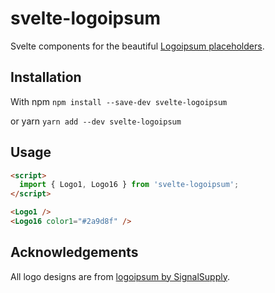 svelte-logoipsum
================

Svelte components for the beautiful [Logoipsum placeholders](https://logoipsum.com/).

## Installation

With npm
`npm install --save-dev svelte-logoipsum`

or yarn
`yarn add --dev svelte-logoipsum`

## Usage

```html
<script>
  import { Logo1, Logo16 } from 'svelte-logoipsum';
</script>

<Logo1 />
<Logo16 color1="#2a9d8f" />
```

## Acknowledgements

All logo designs are from [logoipsum by SignalSupply](https://logoipsum.com/).